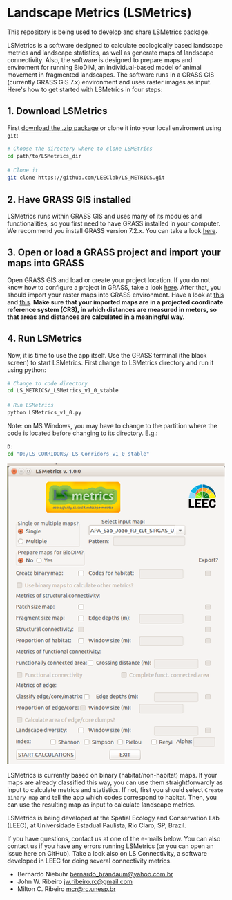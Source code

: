 # Landscape Metrics (LSMetrics)

This repository is being used to develop and share LSMetrics package.

LSMetrics is a software designed to calculate ecologically based landscape metrics and landscape statistics, as well as generate maps of landscape connectivity.
Also, the software is designed to prepare maps and enviroment for running BioDIM, an individual-based model of animal movement in fragmented landscapes.
The software runs in a GRASS GIS (currently GRASS GIS 7.x) environment and uses raster images as input. Here's how to get started with LSMetrics in four steps:

## 1. Download LSMetrics

First [download the .zip package](https://github.com/LEEClab/LS_METRICS/archive/master.zip) or clone it into your local enviroment using `git`:
```bash
# Choose the directory where to clone LSMEtrics
cd path/to/LSMetrics_dir

# Clone it
git clone https://github.com/LEEClab/LS_METRICS.git
```

## 2. Have GRASS GIS installed

LSMetrics runs within GRASS GIS and uses many of its modules and functionalities, so you first need to have GRASS installed in your computer. We recommend you install GRASS version 7.2.x. You can take a look [here](https://github.com/LEEClab/LS_CORRIDORS/wiki/Installation).

## 3. Open or load a GRASS project and import your maps into GRASS

Open GRASS GIS and load or create your project location. If you do not know how to configure a project in GRASS, take a look [here](https://grass.osgeo.org/grass72/manuals/helptext.html). 
After that, you should import your raster maps into GRASS environment. Have a look at [this](https://grass.osgeo.org/grass70/manuals/r.in.gdal.html) and [this](https://grasswiki.osgeo.org/wiki/Importing_data).
**Make sure that your imported maps are in a projected coordinate reference system (CRS), in which 
distances are measured in meters, so that areas and distances are calculated in a meaningful way.**

## 4. Run LSMetrics

Now, it is time to use the app itself. Use the GRASS terminal (the black screen) to start LSMetrics. First change to LSMetrics directory and run it using python:
```bash
# Change to code directory
cd LS_METRICS/_LSMetrics_v1_0_stable

# Run LSMetrics
python LSMetrics_v1_0.py
```

Note: on MS Windows, you may have to change to the partition where the code is located before changing to its directory. E.g.:

```bash
D:
cd "D:/LS_CORRIDORS/_LS_Corridors_v1_0_stable"
```

<img src="images/LSMetrics_GUI.png"/>

LSMetrics is currently based on binary (habitat/non-habitat) maps. If your maps are already classified this way, 
you can use them straightforwardly as input to calculate metrics and statistics. If not, first you should select `Create binary map` 
and tell the app which codes correspond to habitat. Then, you can use the resulting map as input to calculate landscape metrics.

LSMetrics is being developed at the Spatial Ecology and Conservation Lab (LEEC), at Universidade Estadual Paulista, Rio Claro, SP, Brazil.

If you have questions, contact us at one of the e-mails below. You can also contact us if you have any errors running LSMetrics (or you can open an issue here on GitHub). Take a look also on LS Connectivity, a software developed in LEEC for doing several connectivity metrics. 

- Bernardo Niebuhr <bernardo_brandaum@yahoo.com.br>
- John W. Ribeiro <jw.ribeiro.rc@gmail.com>
- Milton C. Ribeiro <mcr@rc.unesp.br>


